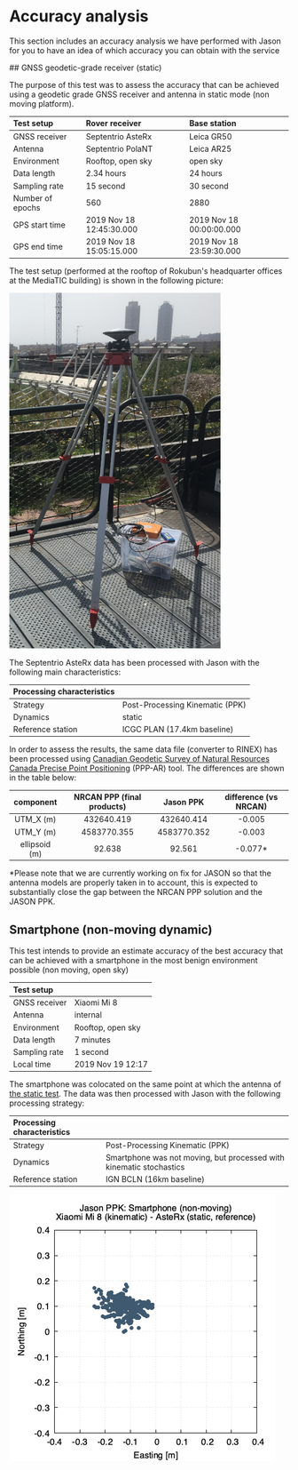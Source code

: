 # Accuracy analysis

This section includes an accuracy analysis we have performed with Jason for
you to have an idea of which accuracy you can obtain with the service

## GNSS geodetic-grade receiver (static)

The purpose of this test was to assess the accuracy that can be achieved using
a geodetic grade GNSS receiver and antenna in static mode (non moving platform).

|Test setup|Rover receiver|Base station
|:----|:------|:------|
|GNSS receiver | Septentrio AsteRx| Leica GR50 |
|Antenna | Septentrio PolaNT | Leica AR25 |
|Environment | Rooftop, open sky| open sky|
|Data length |  2.34 hours | 24 hours |
|Sampling rate | 15 second | 30 second |
|Number of epochs | 560 | 2880 |
|GPS start time | 2019 Nov 18  12:45:30.000 | 2019 Nov 18  00:00:00.000 |
|GPS end time | 2019 Nov 18  15:05:15.000 | 2019 Nov 18  23:59:30.000 |

The test setup (performed at the rooftop of Rokubun's headquarter offices at the
MediaTIC building) is shown in the following picture:

![AsteRx test setup](images/septentrio_static_test_mediatic_updated.jpeg "AsteRx test setup")

The Septentrio AsteRx data has been processed with Jason with the following
main characteristics:

|Processing characteristics||
|:---|:---|
|Strategy| Post-Processing Kinematic (PPK)|
|Dynamics| static |
|Reference station | ICGC PLAN (17.4km baseline) |

In order to assess the results, the same data file (converter to RINEX) has been
processed using [Canadian Geodetic Survey of Natural Resources Canada Precise Point Positioning](https://webapp.geod.nrcan.gc.ca/geod/tools-outils/ppp.php?locale=en) (PPP-AR) 
tool. The differences are shown in the table below:

|component| NRCAN PPP (final products) | Jason PPK | difference (vs NRCAN)|
|:---:|:---:|:----:|:----:|
| UTM_X (m)|    432640.419      | 432640.414   |    -0.005 |
| UTM_Y (m)|    4583770.355     |  4583770.352 |    -0.003 |
| ellipsoid (m)|   92.638     | 92.561 |    -0.077* |

*Please note that we are currently working on fix for JASON so that the antenna models are properly taken in to account, this is expected to substantially close the gap between the NRCAN PPP solution and the JASON PPK.

## Smartphone (non-moving dynamic)

This test intends to provide an estimate accuracy of the best accuracy that can
be achieved with a smartphone in the most benign environment possible (non moving,
open sky)

|Test setup||
|:----|:------|
|GNSS receiver | Xiaomi Mi 8 |
|Antenna | internal |
|Environment | Rooftop, open sky |
|Data length |  7 minutes |
|Sampling rate | 1 second |
|Local time | 2019 Nov 19  12:17 |

The smartphone was colocated on the same point at which the antenna of
[the static test](#gnss-geodetic-grade-receiver-static). The data was then
processed with Jason with the following processing strategy:

|Processing characteristics||
|:---|:---|
|Strategy| Post-Processing Kinematic (PPK)|
|Dynamics| Smartphone was not moving, but processed with kinematic stochastics |
|Reference station | IGN BCLN (16km baseline) |

![Easting/Northing error (smartphone dynamic)](images/mi8_ppk-kine_BCLN_enu.png "Easting/Northing error: Xiaomi Mi 8 (kinematic) - AsteRx(static)")
